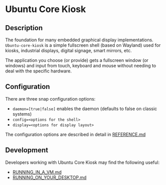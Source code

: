 # Ubuntu Core Kiosk

## Description

The foundation for many embedded graphical display implementations. `Ubuntu-core-kiosk` is a simple fullscreen shell (based on Wayland) used for kiosks, industrial displays, digital signage, smart mirrors, etc.

The application you choose (or provide) gets a fullscreen window (or windows) and input from touch, keyboard and mouse without needing to deal with the specific hardware.

## Configuration

There are three snap configuration options:

* `daemon=[true|false]` enables the daemon (defaults to false on classic systems)
* `config=<options for the shell>`
* `display=<options for display layout>`

The configuration options are described in detail in [REFERENCE.md](REFERENCE.md)

## Development

Developers working with Ubuntu Core Kiosk may find the following useful:

* [RUNNING_IN_A_VM.md](RUNNING_IN_A_VM.md)
* [RUNNING_ON_YOUR_DESKTOP.md](RUNNING_ON_YOUR_DESKTOP.md)